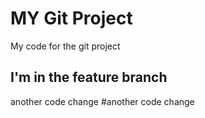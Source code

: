 # MY Git Project

My code for the git project

## I'm in the feature branch

another code change
#another code change
